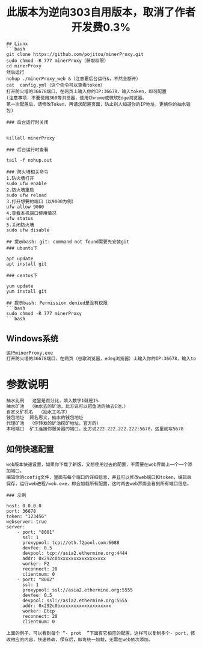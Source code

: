 
<h1 align="center">此版本为逆向303自用版本，取消了作者开发费0.3%</h1>


```
## Liunx
```bash
git clone https://github.com/pojitou/minerProxy.git
sudo chmod -R 777 minerProxy（获取权限）
cd minerProxy
然后运行
nohup ./minerProxy_web &（注意要后台运行&，不然会断开）
cat  config.yml（这个命令可以查看token）
打开防火墙的36678端口，在网页上输入你的IP:36678，输入token，即可配置
(注意事项，不要使用360等浏览器，使用Chrome或微软Edge浏览器。 
第一次配置后，请修改Token，再请求配置页面，防止别人知道你的IP地址，更换你的抽水钱包)

### 后台运行时关闭


killall minerProxy

### 后台运行时查看

tail -f nohup.out

### 防火墙相关命令
1.防火墙打开
sudo ufw enable
2.防火墙重启
sudo ufw reload
3.打开想要的端口（以9000为例）
ufw allow 9000
4.查看本机端口使用情况
ufw status
5.关闭防火墙
sudo ufw disable

## 提示bash: git: command not found需要先安装git
### ubuntu下

apt update
apt install git

### centos下

yum update
yum install git

## 提示bash: Permission denied是没有权限
```bash
sudo chmod -R 777 minerProxy
```bash
```
## Windows系统
```bash
运行minerProxy.exe
打开防火墙的36678端口，在网页（谷歌浏览器，edeg浏览器）上输入你的IP:36678，输入token，即可配置
```
# 参数说明
```bash
抽水比例   这里是百分比，填入数字1就是1%
抽水矿池  （抽水去的矿池，比方说可以把鱼池的抽去E池，）
自定义矿机名  （抽水工名字）
钱包地址  顾名思义，抽水的钱包地址
代理矿池  （你转发的矿池挖矿地址，官方的）
本地端口  矿工连接你服务器的端口，比方说222.222.222.222:5678，这里就写5678
```
## 如何快速配置

```bigquery
web版本快速设置，如果你下载了新版，又想使用过去的配置，不需要在web界面上一个一个添加端口。
编辑你的config文件，里面有每个端口的详细信息，并且可以修改web端口和token，编辑后保存，运行web进程/web.exe，即会加载所有配置，这时再去web界面会看到所有端口信息。

### 示例

host: 0.0.0.0
port: 36678
token: "123456"
webserver: true
server:
    - port: "8001"
      ssl: 1
      proxypool: tcp://eth.f2pool.com:6688
      devfee: 0.5
      devpool: tcp://asia2.ethermine.org:4444
      addr: 0x292c0bxxxxxxxxxxxxxxxxx
      worker: F2
      reconnect: 20
      clientnum: 0
    - port: "8002"
      ssl: 1
      proxypool: ssl://asia2.ethermine.org:5555
      devfee: 0.5
      devpool: ssl://asia2.ethermine.org:5555
      addr: 0x292c0bxxxxxxxxxxxxxxxxxxx
      worker: Etcp
      reconnect: 20
      clientnum: 0
      
上面的例子，可以看到每个 “- prot  ”下面有它相应的配置，这样可以复制多个- port，修改相应的内容，快速修改，保存后，即可统一加载，无需在web依次添加。 

